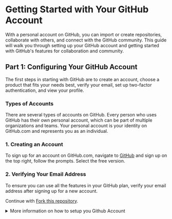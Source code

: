 # Getting Started with Your GitHub Account

With a personal account on GitHub, you can import or create repositories, collaborate with others, and connect with the GitHub community. This guide will walk you through setting up your GitHub account and getting started with GitHub's features for collaboration and community.

## Part 1: Configuring Your GitHub Account

The first steps in starting with GitHub are to create an account, choose a product that fits your needs best, verify your email, set up two-factor authentication, and view your profile.

### Types of Accounts

There are several types of accounts on GitHub. Every person who uses GitHub has their own personal account, which can be part of multiple organizations and teams. Your personal account is your identity on GitHub.com and represents you as an individual.

### 1. Creating an Account

To sign up for an account on GitHub.com, navigate to [GitHub](https://github.com/) and sign up on the top right, follow the prompts. Select the free version.

### 2. Verifying Your Email Address

To ensure you can use all the features in your GitHub plan, verify your email address after signing up for a new account. 


Continue with  [Fork this repository](/01_Assets/02-fork-repo.md).


<details>

<br>
<br>
  <summary>More information on how to setup you Github Account</summary>
<br>

1. [Setup your Github Account](https://docs.github.com/en/get-started/onboarding/getting-started-with-your-github-account)

</details>




